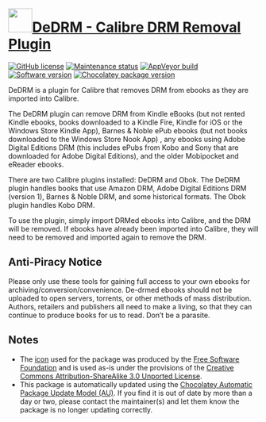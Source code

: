 # [<img src="https://cdn.jsdelivr.net/gh/dgalbraith/chocolatey-packages@5dfbb270aae8af37c0dd9041d47bed6ceb5f4695/icons/calibre-dedrm.png" width="48" height="48"/>DeDRM - Calibre DRM Removal Plugin](https://chocolatey.org/packages/calibre-dedrm)

[![GitHub license](https://img.shields.io/badge/license-GPLv3-blue)](https://www.gnu.org/licenses/gpl-3.0.html)
[![Maintenance status](https://img.shields.io/badge/maintained%3F-yes-green.svg)](https://github.com/dgalbraith/chocolatey-packages/graphs/commit-activity)
[![AppVeyor build](https://img.shields.io/appveyor/ci/dgalbraith/chocolatey-packages)](https://ci.appveyor.com/project/dgalbraith/chocolatey-packages)
[![Software version](https://img.shields.io/badge/Source-v10.0.0-blue)](https://github.com/noDRM/DeDRM_tools/releases/tag/v10.0.0)
[![Chocolatey package version](https://img.shields.io/chocolatey/v/calibre-dedrm?label=Chocolatey)](https://chocolatey.org/packages/calibre-dedrm)

DeDRM is a plugin for Calibre that removes DRM from ebooks as they are imported into Calibre.

The DeDRM plugin can remove DRM from Kindle eBooks (but not rented Kindle ebooks, books downloaded to a Kindle Fire,
Kindle for iOS or the Windows Store Kindle App), Barnes & Noble ePub ebooks (but not books downloaded to the Windows
Store Nook App) , any ebooks using Adobe Digital Editions DRM (this includes ePubs from Kobo and Sony that are
downloaded for Adobe Digital Editions), and the older Mobipocket and eReader ebooks.

There are two Calibre plugins installed: DeDRM and Obok. The DeDRM plugin handles books that use Amazon DRM, Adobe
Digital Editions DRM (version 1), Barnes & Noble DRM, and some historical formats. The Obok plugin handles Kobo DRM.

To use the plugin, simply import DRMed ebooks into Calibre, and the DRM will be removed. If ebooks have already been
imported into Calibre, they will need to be removed and imported again to remove the DRM.

## Anti-Piracy Notice

Please only use these tools for gaining full access to your own ebooks for archiving/conversion/convenience. De-drmed
ebooks should not be uploaded to open servers, torrents, or other methods of mass distribution. Authors, retailers
and publishers all need to make a living, so that they can continue to produce books for us to read. Don’t be a
parasite.

## Notes

* The [icon](https://cdn.jsdelivr.net/gh/dgalbraith/chocolatey-packages@T5dfbb270aae8af37c0dd9041d47bed6ceb5f4695ODO/icons/calibre-dedrm.png) used for the
  package was produced by the [Free Software Foundation](https://www.fsf.org) and is used as-is under the provisions
  of the [Creative Commons Attribution-ShareAlike 3.0 Unported License](http://creativecommons.org/licenses/by-sa/3.0/).
* This package is automatically updated using the [Chocolatey Automatic Package Update Model (AU)](https://github.com/majkinetor/au/blob/master/README.md).
  If you find it is out of date by more than a day or two, please contact the maintainer(s) and let them know the package is no longer updating correctly.
